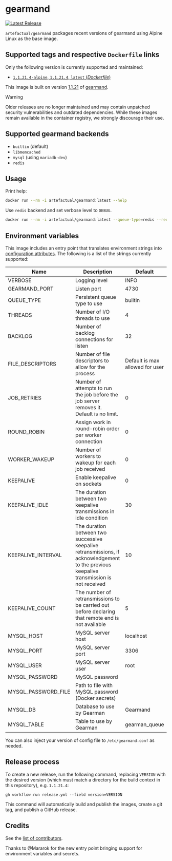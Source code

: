 # gearmand
[![Latest Release](https://img.shields.io/docker/v/artefactual/gearmand?style=flat-square)](https://github.com/artefactual-labs/docker-gearmand)

`artefactual/gearmand` packages recent versions of gearmand using Alpine Linux as the base image.

## Supported tags and respective `Dockerfile` links

Only the following version is currently supported and maintained:

- [`1.1.21.4-alpine`, `1.1.21.4`, `latest` (*Dockerfile*)](1.1.21.4/Dockerfile)

This image is built on version [1.1.21] of [gearmand].

[1.1.21]: https://github.com/gearman/gearmand/releases/tag/1.1.21
[gearmand]: https://github.com/gearman/gearmand

> [!WARNING]
> Older releases are no longer maintained and may contain unpatched security vulnerabilities and outdated dependencies. While these images remain available in the container registry, we strongly discourage their use.

## Supported gearmand backends

- `builtin` (default)
- `libmemcached`
- `mysql` (using `mariadb-dev`)
- `redis`

## Usage

Print help:

```bash
docker run --rm -i artefactual/gearmand:latest --help
```

Use `redis` backend and set verbose level to `DEBUG`.

```bash
docker run --rm -i artefactual/gearmand:latest --queue-type=redis --redis-server=192.168.1.1 --redis-port=6379 --verbose=DEBUG
```

## Environment variables

This image includes an entry point that translates environment strings into [configuration attributes](http://gearman.info/gearmand.html). The following is a list of the strings currently supported:

| Name                | Description                                                                                                                              | Default                         |
|---------------------|------------------------------------------------------------------------------------------------------------------------------------------|---------------------------------|
| VERBOSE             | Logging level                                                                                                                            | INFO                            |
| GEARMAND_PORT       | Listen port                                                                                                                              | 4730                            |
| QUEUE_TYPE          | Persistent queue type to use                                                                                                             | builtin                         |
| THREADS             | Number of I/O threads to use                                                                                                             | 4                               |
| BACKLOG             | Number of backlog connections for listen                                                                                                 | 32                              |
| FILE_DESCRIPTORS    | Number of file descriptors to allow for the process                                                                                      | Default is max allowed for user |
| JOB_RETRIES         | Number of attempts to run the job before the job server removes it. Default is no limit.                                                 | 0                               |
| ROUND_ROBIN         | Assign work in round-robin order per worker connection                                                                                   | 0                               |
| WORKER_WAKEUP       | Number of workers to wakeup for each job received                                                                                        | 0                               |
| KEEPALIVE           | Enable keepalive on sockets                                                                                                              | 0                               |
| KEEPALIVE_IDLE      | The duration between two keepalive transmissions in idle condition                                                                       | 30                              |
| KEEPALIVE_INTERVAL  | The duration between two successive keepalive retransmissions, if acknowledgement to the previous keepalive transmission is not received | 10                              |
| KEEPALIVE_COUNT     | The number of retransmissions to be carried out before declaring that remote end is not available                                        | 5                               |
| MYSQL_HOST          | MySQL server host                                                                                                                        | localhost                       |
| MYSQL_PORT          | MySQL server port                                                                                                                        | 3306                            |
| MYSQL_USER          | MySQL server user                                                                                                                        | root                            |
| MYSQL_PASSWORD      | MySQL password                                                                                                                           |                                 |
| MYSQL_PASSWORD_FILE | Path to file with MySQL password (Docker secrets)                                                                                        |                                 |
| MYSQL_DB            | Database to use by Gearman                                                                                                               | Gearmand                        |
| MYSQL_TABLE         | Table to use by Gearman                                                                                                                  | gearman_queue                   |

You can also inject your version of config file to `/etc/gearmand.conf` as needed.

## Release process

To create a new release, run the following command, replacing `VERSION` with the
desired version (which must match a directory for the build context in this
repository), e.g. `1.1.21.4`:

    gh workflow run release.yml --field version=VERSION

This command will automatically build and publish the images, create a git tag,
and publish a GitHub release.

## Credits

See the [list of contributors](https://github.com/artefactual-labs/docker-gearmand/graphs/contributors).

Thanks to @Mararok for the new entry point bringing support for environment variables and secrets.
